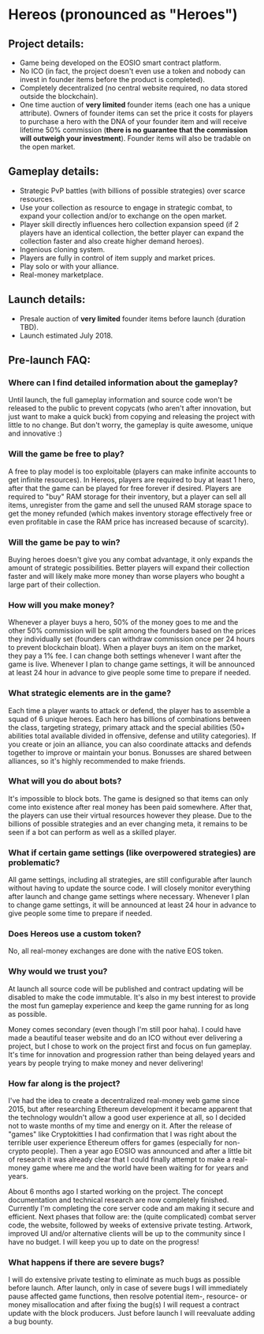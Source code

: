 # Hereos (pronounced as "Heroes")
## Project details:
- Game being developed on the EOSIO smart contract platform.
- No ICO (in fact, the project doesn't even use a token and nobody can invest in founder items before the product is completed).
- Completely decentralized (no central website required, no data stored outside the blockchain).
- One time auction of **very limited** founder items (each one has a unique attribute). Owners of founder items can set the price it costs for players to purchase a hero with the DNA of your founder item and will receive lifetime 50% commission (**there is no guarantee that the commission will outweigh your investment**). Founder items will also be tradable on the open market.

## Gameplay details:
- Strategic PvP battles (with billions of possible strategies) over scarce resources.
- Use your collection as resource to engage in strategic combat, to expand your collection and/or to exchange on the open market.
- Player skill directly influences hero collection expansion speed (if 2 players have an identical collection, the better player can expand the collection faster and also create higher demand heroes).
- Ingenious cloning system.
- Players are fully in control of item supply and market prices.
- Play solo or with your alliance.
- Real-money marketplace.

## Launch details:
- Presale auction of **very limited** founder items before launch (duration TBD).
- Launch estimated July 2018.

## Pre-launch FAQ:
### Where can I find detailed information about the gameplay?
Until launch, the full gameplay information and source code won't be released to the public to prevent copycats (who aren't after innovation, but just want to make a quick buck) from copying and releasing the project with little to no change. But don't worry, the gameplay is quite awesome, unique and innovative :) 

### Will the game be free to play?
A free to play model is too exploitable (players can make infinite accounts to get infinite resources). In Hereos, players are required to buy at least 1 hero, after that the game can be played for free forever if desired. Players are required to "buy" RAM storage for their inventory, but a player can sell all items, unregister from the game and sell the unused RAM storage space to get the money refunded (which makes inventory storage effectively free or even profitable in case the RAM price has increased because of scarcity).

### Will the game be pay to win?
Buying heroes doesn't give you any combat advantage, it only expands the amount of strategic possibilities. Better players will expand their collection faster and will likely make more money than worse players who bought a large part of their collection.

### How will you make money?
Whenever a player buys a hero, 50% of the money goes to me and the other 50% commission will be split among the founders based on the prices they individually set (founders can withdraw commission once per 24 hours to prevent blockchain bloat). When a player buys an item on the market, they pay a 1% fee. I can change both settings whenever I want after the game is live. Whenever I plan to change game settings, it will be announced at least 24 hour in advance to give people some time to prepare if needed.

### What strategic elements are in the game?
Each time a player wants to attack or defend, the player has to assemble a squad of 6 unique heroes. Each hero has billions of combinations between the class, targeting strategy, primary attack and the special abilities (50+ abilities total available divided in offensive, defense and utility categories). If you create or join an alliance, you can also coordinate attacks and defends together to improve or maintain your bonus. Bonusses are shared between alliances, so it's highly recommended to make friends.

### What will you do about bots?
It's impossible to block bots. The game is designed so that items can only come into existence after real money has been paid somewhere. After that, the players can use their virtual resources however they please. Due to the billions of possible strategies and an ever changing meta, it remains to be seen if a bot can perform as well as a skilled player.

### What if certain game settings (like overpowered strategies) are problematic?
All game settings, including all strategies, are still configurable after launch without having to update the source code. I will closely monitor everything after launch and change game settings where necessary. Whenever I plan to change game settings, it will be announced at least 24 hour in advance to give people some time to prepare if needed.

### Does Hereos use a custom token?
No, all real-money exchanges are done with the native EOS token.

### Why would we trust you?
At launch all source code will be published and contract updating will be disabled to make the code immutable. It's also in my best interest to provide the most fun gameplay experience and keep the game running for as long as possible. 

Money comes secondary (even though I'm still poor haha). I could have made a beautiful teaser website and do an ICO without ever delivering a project, but I chose to work on the project first and focus on fun gameplay. It's time for innovation and progression rather than being delayed years and years by people trying to make money and never delivering!

### How far along is the project?
I've had the idea to create a decentralized real-money web game since 2015, but after researching Ethereum development it became apparent that the technology wouldn't allow a good user experience at all, so I decided not to waste months of my time and energy on it. After the release of "games" like Cryptokitties I had confirmation that I was right about the terrible user experience Ethereum offers for games (especially for non-crypto people). Then a year ago EOSIO was announced and after a little bit of research it was already clear that I could finally attempt to make a real-money game where me and the world have been waiting for for years and years.

About 6 months ago I started working on the project. The concept documentation and technical research are now completely finished. Currently I'm completing the core server code and am making it secure and efficient. Next phases that follow are: the (quite complicated) combat server code, the website, followed by weeks of extensive private testing. Artwork, improved UI and/or alternative clients will be up to the community since I have no budget. I will keep you up to date on the progress!

### What happens if there are severe bugs?
I will do extensive private testing to eliminate as much bugs as possible before launch. After launch, only in case of severe bugs I will immediately pause affected game functions, then resolve potential item-, resource- or money misallocation and after fixing the bug(s) I will request a contract update with the block producers. Just before launch I will reevaluate adding a bug bounty.
